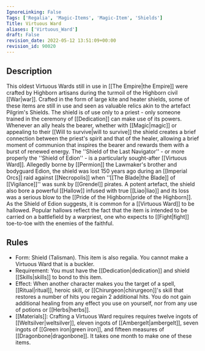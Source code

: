 ```yaml
---
IgnoreLinking: False
Tags: ['Regalia', 'Magic-Items', 'Magic-Item', 'Shields']
Title: Virtuous Ward
aliases: ['Virtuous_Ward']
draft: False
revision_date: 2022-05-12 13:51:09+00:00
revision_id: 90020
---
```


## Description
This oldest Virtuous Wards still in use in [[The Empire|the Empire]] were crafted by Highborn artisans during the turmoil of the Highborn civil [[War|war]]. Crafted in the form of large kite and heater shields, some of these items are still in use and seen as valuable relics akin to the artefact Pilgrim's Shields. The shield is of use only to a priest - only someone trained in the ceremony of [[Dedication]] can make use of its powers. Whenever an ally heals the bearer, whether with [[Magic|magic]] or appealing to their [[Will to survive|will to survive]] the shield creates a brief connection between the priest's spirit and that of the healer, allowing a brief moment of communion that inspires the bearer and rewards them with a burst of renewed energy.
The ''Shield of the Last Navigator'' - or more properly the ''Shield of Edion'' - is a particularly sought-after [[Virtuous Ward]]. Allegedly borne by [[Permion]] the Lawmaker's brother and bodyguard Edion, the shield was lost 150 years ago during an [[Imperial Orcs]] raid against [[Necropolis]] when ''[[The Blade|the Blade]] of [[Vigilance]]'' was sunk by [[Grendel]] pirates. A potent artefact, the shield also bore a powerful [[Hallow]] infused with true [[Liao|liao]] and its loss was a serious blow to the [[Pride of the Highborn|pride of the Highborn]].
As the Shield of Edion suggests, it is common for a [[Virtuous Ward]] to be hallowed. Popular hallows reflect the fact that the item is intended to be carried on a battlefield by a warpriest, one who expects to [[Fight|fight]] toe-to-toe with the enemies of the faithful.
## Rules
* Form: Shield (Talisman). This item is also regalia. You cannot make a Virtuous Ward that is a buckler.
* Requirement: You must have the [[Dedication|dedication]] and shield [[Skills|skills]] to bond to this item. 
* Effect: When another character makes you the target of a spell, [[Ritual|ritual]], heroic skill, or [[Chirurgeon|chirurgeon]]'s skill that restores a number of hits you regain 2 additional hits. You do not gain additional healing from any effect you use on yourself, nor from any use of potions or [[Herbs|herbs]].
* [[Materials]]: Crafting a Virtuous Ward requires requires twelve ingots of [[Weltsilver|weltsilver]], eleven ingots of [[Ambergelt|ambergelt]], seven ingots of [[Green iron|green iron]], and fifteen measures of [[Dragonbone|dragonbone]]. It takes one month to make one of these items.
